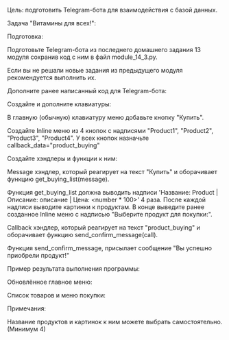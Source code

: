 Цель: подготовить Telegram-бота для взаимодействия с базой данных.

Задача "Витамины для всех!":

Подготовка:

Подготовьте Telegram-бота из последнего домашнего задания 13 модуля сохранив код с ним в файл module_14_3.py.

Если вы не решали новые задания из предыдущего модуля рекомендуется выполнить их.

Дополните ранее написанный код для Telegram-бота:

Создайте и дополните клавиатуры:

В главную (обычную) клавиатуру меню добавьте кнопку "Купить".

Создайте Inline меню из 4 кнопок с надписями "Product1", "Product2", "Product3", "Product4". У всех кнопок назначьте callback_data="product_buying"

Создайте хэндлеры и функции к ним:

Message хэндлер, который реагирует на текст "Купить" и оборачивает функцию get_buying_list(message).

Функция get_buying_list должна выводить надписи 'Название: Product<number> | Описание: описание <number> | Цена: <number * 100>' 4 раза. После каждой надписи выводите картинки к продуктам. В конце выведите ранее созданное Inline меню с надписью "Выберите продукт для покупки:".

Callback хэндлер, который реагирует на текст "product_buying" и оборачивает функцию send_confirm_message(call).

Функция send_confirm_message, присылает сообщение "Вы успешно приобрели продукт!"

Пример результата выполнения программы:

Обновлённое главное меню:

Список товаров и меню покупки:

Примечания:

Название продуктов и картинок к ним можете выбрать самостоятельно. (Минимум 4)
